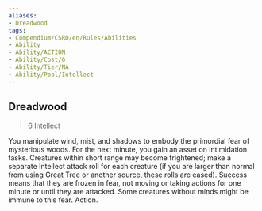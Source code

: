 ```yaml
---
aliases:
- Dreadwood
tags:
- Compendium/CSRD/en/Rules/Abilities
- Ability
- Ability/ACTION
- Ability/Cost/6
- Ability/Tier/NA
- Ability/Pool/Intellect
---
```


  
## Dreadwood  
>6  Intellect  
  
You manipulate wind, mist, and shadows to embody the primordial fear of mysterious woods. For the next minute, you gain an asset on intimidation tasks. Creatures within short range may become frightened; make a separate Intellect attack roll for each creature (if you are larger than normal from using Great Tree or another source, these rolls are eased). Success means that they are frozen in fear, not moving or taking actions for one minute or until they are attacked. Some creatures without minds might be immune to this fear. Action.